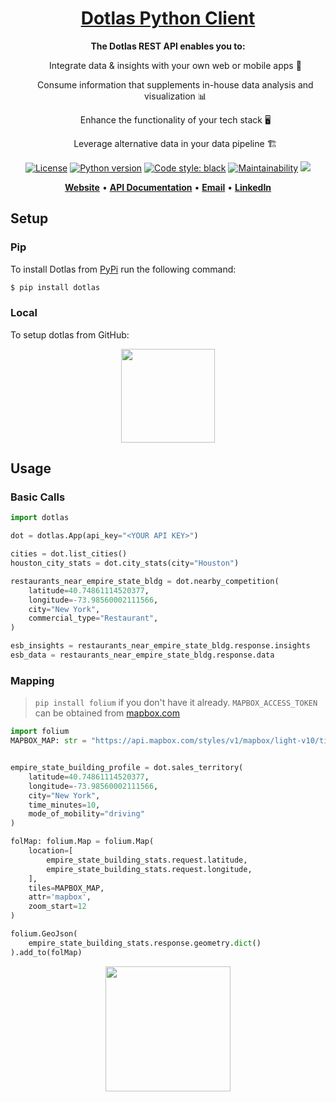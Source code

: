 <h1 align="center" style="border-bottom: none">
    <b>
        <a href="https://www.dotlas.com">Dotlas Python Client</a><br>
    </b>
</h1>

<p align="center">
<strong>The Dotlas REST API enables you to:</strong>

<ul><p align="center">Integrate data & insights with your own web or mobile apps 📲</p></ul>
<ul><p align="center">Consume information that supplements in-house data analysis and visualization 📊</p></ul>
<ul><p align="center">Enhance the functionality of your tech stack 🖥</p></ul>
<ul><p align="center">Leverage alternative data in your data pipeline 🏗</p></ul>

</p>


<div align="center">
 
[![License](https://img.shields.io/badge/license-MIT-green)](https://img.shields.io/badge/license-MIT-green) 
[![Python version](https://img.shields.io/badge/python-v3.9-blue)](https://img.shields.io/badge/python-v3.9-blue)
[![Code style: black](https://img.shields.io/badge/code%20style-black-000000.svg)](https://github.com/psf/black) 
[![Maintainability](https://api.codeclimate.com/v1/badges/3d45c9c0951324c28210/maintainability)](https://codeclimate.com/github/dotlas/api-client-python/maintainability)
![](https://img.shields.io/github/issues/dotlas/api-client-python.svg)

</div>

<p align="center">
    <a href="https://www.dotlas.com"><b>Website</b></a> •
    <a href="https://api.dotlas.com/docs"><b>API Documentation</b></a> •
    <a href="mailto:info@dotlas.com"><b>Email</b></a> •
    <a href="https://www.linkedin.com/company/76513297"><b>LinkedIn</b></a>
</p>  

## Setup

### Pip
To install Dotlas from [PyPi](https://pypi.org/) run the following command:
```bash
$ pip install dotlas
```

### Local
To setup dotlas from GitHub:

<p align="center"><img src="https://raw.githubusercontent.com/dotlas/api-client-python/main/assets/local_install.png" height=150></img></p>

## Usage

### Basic Calls

```python
import dotlas

dot = dotlas.App(api_key="<YOUR API KEY>")

cities = dot.list_cities()
houston_city_stats = dot.city_stats(city="Houston")

restaurants_near_empire_state_bldg = dot.nearby_competition(
    latitude=40.74861114520377,
    longitude=-73.98560002111566,
    city="New York",
    commercial_type="Restaurant",
)

esb_insights = restaurants_near_empire_state_bldg.response.insights
esb_data = restaurants_near_empire_state_bldg.response.data
```
### Mapping

> `pip install folium` if you don't have it already. `MAPBOX_ACCESS_TOKEN` can be obtained from [mapbox.com](https://www.mapbox.com/account/access-tokens/)

```python
import folium
MAPBOX_MAP: str = "https://api.mapbox.com/styles/v1/mapbox/light-v10/tiles/{z}/{x}/{y}?access_token={MAPBOX_ACCESS_TOKEN}"


empire_state_building_profile = dot.sales_territory(
    latitude=40.74861114520377,
    longitude=-73.98560002111566,
    city="New York",
    time_minutes=10,
    mode_of_mobility="driving"
)

folMap: folium.Map = folium.Map(
    location=[
        empire_state_building_stats.request.latitude, 
        empire_state_building_stats.request.longitude, 
    ],
    tiles=MAPBOX_MAP,
    attr='mapbox',
    zoom_start=12
)

folium.GeoJson(
    empire_state_building_stats.response.geometry.dict()
).add_to(folMap)
```

<p align="center"><img src="https://raw.githubusercontent.com/dotlas/api-client-python/main/assets/folium_mapbox_map.png" height=200></img></p>
